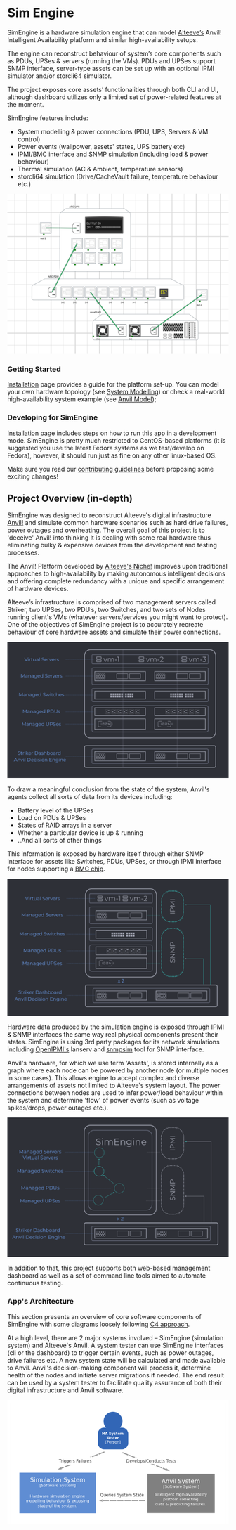 # Sim Engine

SimEngine is a hardware simulation engine that can model [Alteeve’s](https://www.alteeve.com/c/) Anvil! Intelligent Availability platform and similar high-availability setups.

The engine can reconstruct behaviour of system’s core components such as PDUs, UPSes & servers (running the VMs). PDUs and UPSes support SNMP interface, server-type assets can be set up with an optional IPMI simulator and/or storcli64 simulator.

The project exposes core assets’ functionalities through both CLI and UI, although dashboard utilizes only a limited set of power-related features at the moment.

SimEngine features include:

- System modelling & power connections (PDU, UPS, Servers & VM control)
- Power events (wallpower, assets' states, UPS battery etc)
- IPMI/BMC interface and SNMP simulation (including load & power behaviour)
- Thermal simulation (AC & Ambient, temperature sensors)
- storcli64 simulation (Drive/CacheVault failure, temperature behaviour etc.)

![Sample Model of Digital Infrastructure](./server.png)

### Getting Started

[Installation](./Installation) page provides a guide for the platform set-up. You can model your own hardware topology (see [System Modelling](./System%20Modeling)) or check a real-world high-availability system example (see [Anvil Model](./Anvil%20Model));

### Developing for SimEngine

[Installation](./Installation/#development-version) page includes steps on how to run this app in a development mode. SimEngine is pretty much restricted to CentOS-based platforms (it is suggested you use the latest Fedora systems as we test/develop on Fedora), however, it should run just as fine on any other linux-based OS.

Make sure you read our [contributing guidelines](https://github.com/Seneca-CDOT/simengine/blob/master/CONTRIBUTING.md) before proposing some exciting changes!

## Project Overview (in-depth)

SimEngine was designed to reconstruct Alteeve's digital infrastructure [Anvil!](https://www.alteeve.com/w/What_is_an_Anvil!_and_why_do_I_care%3F) and simulate common hardware scenarios such as hard drive failures, power outages and overheating. The overall goal of this project is to 'deceive' Anvil! into thinking it is dealing with some real hardware thus eliminating bulky & expensive devices from the development and testing processes.

The Anvil! Platform developed by [Alteeve's Niche!](https://www.alteeve.com/) improves upon traditional approaches to high-availability by making autonomous intelligent decisions and offering complete redundancy with a unique and specific arrangement of hardware devices.

Alteeve’s infrastructure is comprised of two management servers called Striker, two UPSes, two PDU’s, two Switches, and two sets
of Nodes running client's VMs (whatever servers/services you might want to protect). One of the objectives of SimEngine project is to accurately recreate behaviour of core hardware assets and simulate their power connections.

![Alteeve's Hardware Comprised of redundant nodes](./alteeveHardware.png)

To draw a meaningful conclusion from the state of the system, Anvil's agents collect all sorts of data from its devices including:

*  Battery level of the UPSes
*  Load on PDUs & UPSes
*  States of RAID arrays in a server
*  Whether a particular device is up & running
*  ..And all sorts of other things

This information is exposed by hardware itself through either SNMP interface for assets like Switches, PDUs, UPSes, or through IPMI interface for nodes supporting a [BMC chip](https://www.servethehome.com/explaining-the-baseboard-management-controller-or-bmc-in-servers/).

![Communication within Anvil](./alteeveHardwareInterface.png)

Hardware data produced by the simulation engine is exposed through IPMI & SNMP interfaces the same way real physical components present their states. SimEngine is using 3rd party packages for its network simulations including [OpenIPMI's](https://sourceforge.net/projects/openipmi/) lanserv and [snmpsim](http://snmplabs.com/snmpsim/simulating-agents.html) tool for SNMP interface.

Anvil's hardware, for which we use term 'Assets', is stored internally as a graph where each node can be powered by another node (or multiple nodes in some cases). This allows engine to accept complex and diverse arrangements of assets not limited to Alteeve's system layout. The power connections between nodes are used to infer power/load behaviour within the system and determine 'flow' of power events (such as voltage spikes/drops, power outages etc.).


![SimEngine's representation of Anvil!](./simHardware.png)

In addition to that, this project supports both web-based management dashboard as well as a set of command line tools aimed to automate continuous testing.

### App's Architecture

This section presents an overview of core software components of SimEngine with some diagrams loosely following [C4 approach](https://c4model.com).

At a high level, there are 2 major systems involved – SimEngine (simulation system) and Alteeve's Anvil. A system tester can use SimEngine interfaces (cli or the dashboard) to trigger certain events, such as power outages, drive failures etc. A new system state will be calculated and made available to Anvil. Anvil's decision-making component will process it, determine health of the nodes and initiate server migrations if needed. The end result can be used by a system tester to facilitate quality assurance of both their digital infrastructure and Anvil software.

![High-Level system overview](./highLvlComponents.png)
